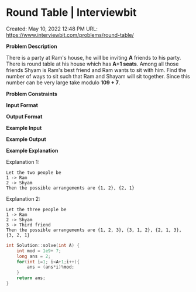 # Round Table | Interviewbit

Created: May 10, 2022 12:48 PM
URL: https://www.interviewbit.com/problems/round-table/

**Problem Description**

There is a party at Ram's house, he will be inviting **A** friends to his party.
There is round table at his house which has **A+1 seats**.
Among all those friends Shyam is Ram's best friend and Ram wants to sit with him.
Find the number of ways to sit such that Ram and Shayam will sit together.
Since this number can be very large take modulo **109 + 7**.

**Problem Constraints**

**Input Format**

**Output Format**

**Example Input**

**Example Output**

**Example Explanation**

Explanation 1:

```
Let the two people be
1 -> Ram
2 -> Shyam
Then the possible arrangements are {1, 2}, {2, 1}
```

Explanation 2:

```
Let the three people be
1 -> Ram
2 -> Shyam
3 -> Third friend
Then the possible arrangements are {1, 2, 3}, {3, 1, 2}, {2, 1, 3}, {3, 2, 1}
```

```cpp
int Solution::solve(int A) {
    int mod = 1e9+ 7;
    long ans = 2;
    for(int i=1; i<A+1;i++){
        ans = (ans*i)%mod;
    }
    return ans;
}
```